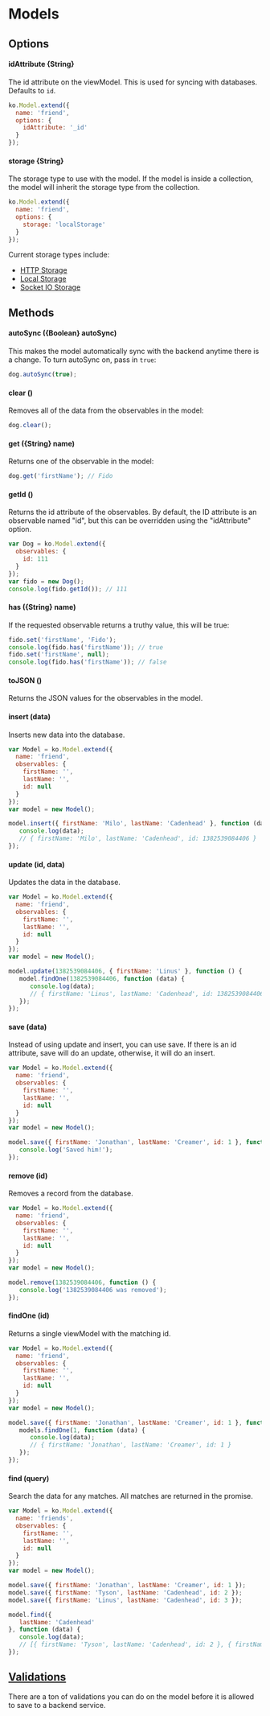 # Models

## Options

#### idAttribute {String}
The id attribute on the viewModel. This is used for syncing with databases. Defaults to `id`.

```js
ko.Model.extend({
  name: 'friend',
  options: {
    idAttribute: '_id'
  }
});
```

#### storage {String}

The storage type to use with the model. If the model is inside a collection, the model will inherit the storage type from the collection.

```js
ko.Model.extend({
  name: 'friend',
  options: {
    storage: 'localStorage'
  }
});
```
Current storage types include:

- [HTTP Storage](httpStorage.md)
- [Local Storage](localStorage.md)
- [Socket IO Storage](socketIoStorage.md)

## Methods

#### autoSync ({Boolean} autoSync)

This makes the model automatically sync with the backend anytime there is a change. To turn autoSync on, pass in `true`:

```js
dog.autoSync(true);
```

#### clear ()

Removes all of the data from the observables in the model:

```js
dog.clear();
```

#### get ({String} name)

Returns one of the observable in the model:

```js
dog.get('firstName'); // Fido
```

#### getId ()

Returns the id attribute of the observables. By default, the ID attribute is an observable named "id", but this can be overridden using the "idAttribute" option.

```js
var Dog = ko.Model.extend({
  observables: {
    id: 111
  }
});
var fido = new Dog();
console.log(fido.getId()); // 111
```

#### has ({String} name)

If the requested observable returns a truthy value, this will be true:

```js
fido.set('firstName', 'Fido');
console.log(fido.has('firstName')); // true
fido.set('firstName', null);
console.log(fido.has('firstName')); // false
```

#### toJSON ()

Returns the JSON values for the observables in the model.

#### insert (data)
Inserts new data into the database.

```js
var Model = ko.Model.extend({
  name: 'friend',
  observables: {
    firstName: '',
    lastName: '',
    id: null
  }
});
var model = new Model();

model.insert({ firstName: 'Milo', lastName: 'Cadenhead' }, function (data) {
   console.log(data);
   // { firstName: 'Milo', lastName: 'Cadenhead', id: 1382539084406 }
});
```

#### update (id, data)
Updates the data in the database.

```js
var Model = ko.Model.extend({
  name: 'friend',
  observables: {
    firstName: '',
    lastName: '',
    id: null
  }
});
var model = new Model();

model.update(1382539084406, { firstName: 'Linus' }, function () {
   model.findOne(1382539084406, function (data) {
      console.log(data);
      // { firstName: 'Linus', lastName: 'Cadenhead', id: 1382539084406 }
   });
}); 
```

#### save (data)
Instead of using update and insert, you can use save. If there is an id attribute, save will do an update, otherwise, it will do an insert.

```js
var Model = ko.Model.extend({
  name: 'friend',
  observables: {
    firstName: '',
    lastName: '',
    id: null
  }
});
var model = new Model();

model.save({ firstName: 'Jonathan', lastName: 'Creamer', id: 1 }, function () {
   console.log('Saved him!');
});
```

#### remove (id)
Removes a record from the database.

```js
var Model = ko.Model.extend({
  name: 'friend',
  observables: {
    firstName: '',
    lastName: '',
    id: null
  }
});
var model = new Model();

model.remove(1382539084406, function () {
   console.log('1382539084406 was removed');
});
```

#### findOne (id)
Returns a single viewModel with the matching id.

```js
var Model = ko.Model.extend({
  name: 'friend',
  observables: {
    firstName: '',
    lastName: '',
    id: null
  }
});
var model = new Model();

model.save({ firstName: 'Jonathan', lastName: 'Creamer', id: 1 }, function () {
   models.findOne(1, function (data) {
      console.log(data);
      // { firstName: 'Jonathan', lastName: 'Creamer', id: 1 }
   });
});
```

#### find (query)
Search the data for any matches. All matches are returned in the promise.

```js
var Model = ko.Model.extend({
  name: 'friends',
  observables: {
    firstName: '',
    lastName: '',
    id: null
  }
});
var model = new Model();

model.save({ firstName: 'Jonathan', lastName: 'Creamer', id: 1 });
model.save({ firstName: 'Tyson', lastName: 'Cadenhead', id: 2 });
model.save({ firstName: 'Linus', lastName: 'Cadenhead', id: 3 });

model.find({
   lastName: 'Cadenhead'   
}, function (data) {
   console.log(data); 
   // [{ firstName: 'Tyson', lastName: 'Cadenhead', id: 2 }, { firstName: 'Linus', lastName: 'Cadenhead', id: 3 }]
});
```

## [Validations](validations.md)

There are a ton of validations you can do on the model before it is allowed to save to a backend service.